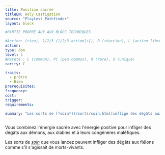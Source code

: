 ```yaml
---
title: Punition sacrée
titleEN: Holy Castigation
source: "Playtest Pathfinder"
layout: block

#PARTIE PROPRE AUX AUX BLOCS TECHNIQUES

#Action: (rien), 1/2/3 (1/2/3 action[s]), R (réaction), L (action libre)
action: 
type: don
level: 1
#Rareté : C (commun), PC (peu commun), R (rare), U (unique)
rarity: C

traits:
  - prêtre
  - Bien
prerequisites: 
frequency: 
cost:
trigger: 
requirements:

summary: "Les sorts de [*soin*](/sorts/soin.html)inflige des dégâts aux fiélons."
---
```


Vous combinez l'énergie sacrée avec l'énergie positive pour infliger des dégâts aux démons, aux diables et à leurs congénères maléfiques.

Les sorts de [*soin*](/sorts/soin.html) que vous lancez peuvent infliger des dégâts aux fiélons comme s'il s'agissait de morts-vivants.
